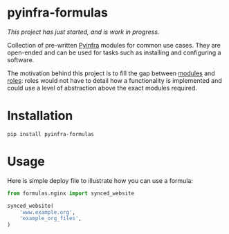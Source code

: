 # pyinfra-formulas

*This project has just started, and is work in progress.*

Collection of pre-written [Pyinfra](https://github.com/Fizzadar/pyinfra) modules for common use cases. They are open-ended and can be used for tasks such as installing and configuring a software.

The motivation behind this project is to fill the gap between [modules](https://pyinfra.readthedocs.io/en/latest/modules.html) and [roles](https://pyinfra.readthedocs.io/en/latest/building_a_deploy.html#includes-roles): roles would not have to detail how a functionality is implemented and could use a level of abstraction above the exact modules required.

# Installation

`pip install pyinfra-formulas`

# Usage

Here is simple deploy file to illustrate how you can use a formula:
```python
from formulas.nginx import synced_website

synced_website(
    'www.example.org',
    'example_org_files',
)
```
